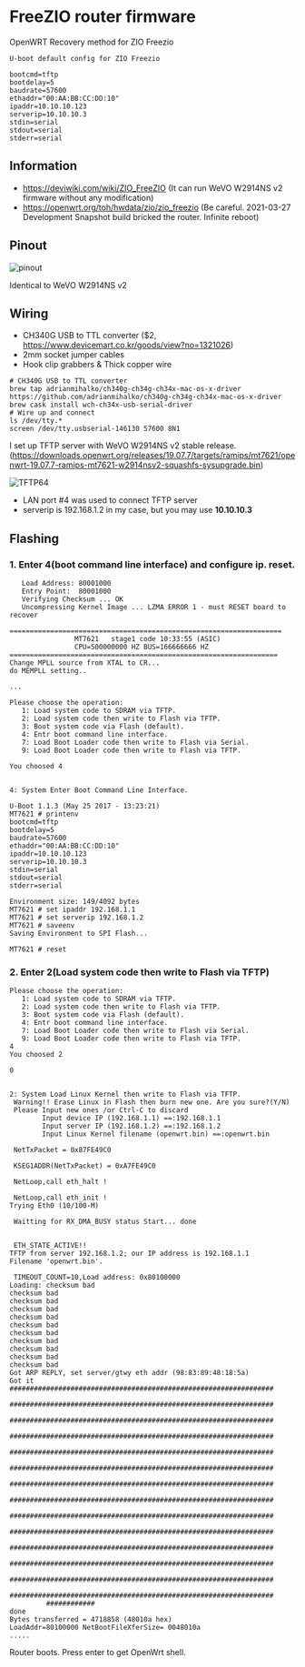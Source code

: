 # FreeZIO router firmware

OpenWRT Recovery method for ZIO Freezio 

```
U-boot default config for ZIO Freezio

bootcmd=tftp
bootdelay=5
baudrate=57600
ethaddr="00:AA:BB:CC:DD:10"
ipaddr=10.10.10.123
serverip=10.10.10.3
stdin=serial
stdout=serial
stderr=serial
```

## Information

* https://deviwiki.com/wiki/ZIO_FreeZIO (It can run WeVO W2914NS v2 firmware without any modification)
* https://openwrt.org/toh/hwdata/zio/zio_freezio (Be careful. 2021-03-27 Development Snapshot build bricked the router. Infinite reboot)


## Pinout

![pinout](/img/pinout.jpg)

Identical to WeVO W2914NS v2


## Wiring 

* CH340G USB to TTL converter ($2, https://www.devicemart.co.kr/goods/view?no=1321026)
* 2mm socket jumper cables
* Hook clip grabbers & Thick copper wire 

```
# CH340G USB to TTL converter
brew tap adrianmihalko/ch340g-ch34g-ch34x-mac-os-x-driver https://github.com/adrianmihalko/ch340g-ch34g-ch34x-mac-os-x-driver
brew cask install wch-ch34x-usb-serial-driver
# Wire up and connect
ls /dev/tty.*
screen /dev/tty.usbserial-146130 57600 8N1
```

I set up TFTP server with WeVO W2914NS v2 stable release. (https://downloads.openwrt.org/releases/19.07.7/targets/ramips/mt7621/openwrt-19.07.7-ramips-mt7621-w2914nsv2-squashfs-sysupgrade.bin)

![TFTP64](/img/tftp64.jpg)

* LAN port #4 was used to connect TFTP server
* serverip is 192.168.1.2 in my case, but you may use **10.10.10.3**


## Flashing

### 1. Enter 4(boot command line interface) and configure ip. reset.
```
   Load Address: 80001000
   Entry Point:  80001000
   Verifying Checksum ... OK
   Uncompressing Kernel Image ... LZMA ERROR 1 - must RESET board to recover

===================================================================
                MT7621   stage1 code 10:33:55 (ASIC)
                CPU=500000000 HZ BUS=166666666 HZ
==================================================================
Change MPLL source from XTAL to CR...
do MEMPLL setting..

...

Please choose the operation:
   1: Load system code to SDRAM via TFTP.
   2: Load system code then write to Flash via TFTP.
   3: Boot system code via Flash (default).
   4: Entr boot command line interface.
   7: Load Boot Loader code then write to Flash via Serial.
   9: Load Boot Loader code then write to Flash via TFTP.

You choosed 4


4: System Enter Boot Command Line Interface.

U-Boot 1.1.3 (May 25 2017 - 13:23:21)
MT7621 # printenv
bootcmd=tftp
bootdelay=5
baudrate=57600
ethaddr="00:AA:BB:CC:DD:10"
ipaddr=10.10.10.123
serverip=10.10.10.3
stdin=serial
stdout=serial
stderr=serial

Environment size: 149/4092 bytes
MT7621 # set ipaddr 192.168.1.1
MT7621 # set serverip 192.168.1.2
MT7621 # saveenv
Saving Environment to SPI Flash...

MT7621 # reset
```

### 2. Enter 2(Load system code then write to Flash via TFTP)

```
Please choose the operation:
   1: Load system code to SDRAM via TFTP.
   2: Load system code then write to Flash via TFTP.
   3: Boot system code via Flash (default).
   4: Entr boot command line interface.
   7: Load Boot Loader code then write to Flash via Serial.
   9: Load Boot Loader code then write to Flash via TFTP.                                                                                                                                                        4
You choosed 2
                                                                                                                                                                                                                 0


2: System Load Linux Kernel then write to Flash via TFTP.
 Warning!! Erase Linux in Flash then burn new one. Are you sure?(Y/N)
 Please Input new ones /or Ctrl-C to discard
        Input device IP (192.168.1.1) ==:192.168.1.1
        Input server IP (192.168.1.2) ==:192.168.1.2
        Input Linux Kernel filename (openwrt.bin) ==:openwrt.bin

 NetTxPacket = 0x87FE49C0

 KSEG1ADDR(NetTxPacket) = 0xA7FE49C0

 NetLoop,call eth_halt !

 NetLoop,call eth_init !
Trying Eth0 (10/100-M)

 Waitting for RX_DMA_BUSY status Start... done


 ETH_STATE_ACTIVE!!
TFTP from server 192.168.1.2; our IP address is 192.168.1.1
Filename 'openwrt.bin'.

 TIMEOUT_COUNT=10,Load address: 0x80100000
Loading: checksum bad
checksum bad
checksum bad
checksum bad
checksum bad
checksum bad
checksum bad
checksum bad
checksum bad
checksum bad
checksum bad
Got ARP REPLY, set server/gtwy eth addr (98:83:89:48:18:5a)
Got it
#################################################################
         #################################################################
         #################################################################
         #################################################################
         #################################################################
         #################################################################
         #################################################################
         #################################################################
         #################################################################
         #################################################################
         #################################################################
         #################################################################
         #################################################################
         #################################################################
         ############
done
Bytes transferred = 4718858 (48010a hex)
LoadAddr=80100000 NetBootFileXferSize= 0048010a
.....
```

Router boots. Press enter to get OpenWrt shell.
